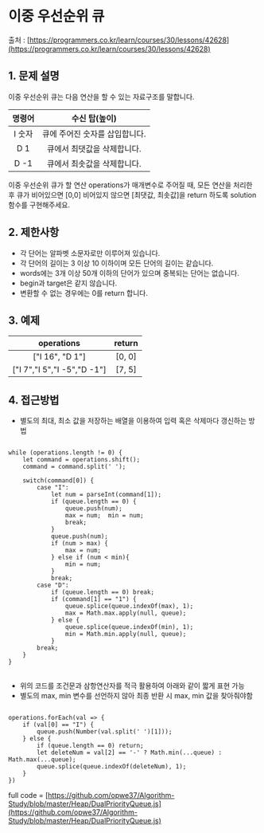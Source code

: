 이중 우선순위 큐
=========
출처 : [https://programmers.co.kr/learn/courses/30/lessons/42628](https://programmers.co.kr/learn/courses/30/lessons/42628)

## 1. 문제 설명


이중 우선순위 큐는 다음 연산을 할 수 있는 자료구조를 말합니다.

명령어 | 수신 탑(높이)
|:--------:|:-------:|
I 숫자 | 큐에 주어진 숫자를 삽입합니다.
D 1 | 큐에서 최댓값을 삭제합니다.
D -1 | 큐에서 최솟값을 삭제합니다.

이중 우선순위 큐가 할 연산 operations가 매개변수로 주어질 때, 모든 연산을 처리한 후 큐가 비어있으면 [0,0] 비어있지 않으면 [최댓값, 최솟값]을 return 하도록 solution 함수를 구현해주세요.

## 2. 제한사항
-   각 단어는 알파벳 소문자로만 이루어져 있습니다.
-   각 단어의 길이는 3 이상 10 이하이며 모든 단어의 길이는 같습니다.
-   words에는 3개 이상 50개 이하의 단어가 있으며 중복되는 단어는 없습니다.
-   begin과 target은 같지 않습니다.
-   변환할 수 없는 경우에는 0를 return 합니다.

## 3. 예제
|operations|return
|:------:|:------:|
|["I 16", "D 1"]|[0, 0]|
|["I 7","I 5","I -5","D -1"]|[7, 5]|

## 4. 접근방법

* 별도의 최대, 최소 값을 저장하는 배열을 이용하여 입력 혹은 삭제마다 갱신하는 방법

<pre>
<code>
while (operations.length != 0) {
	let command = operations.shift();
	command = command.split(' ');
	
	switch(command[0]) {
		case "I":
			let num = parseInt(command[1]);
			if (queue.length == 0) {
				queue.push(num);
				max = num;  min = num;
				break;
			}
			queue.push(num);
			if (num > max) {
				max = num;
			} else if (num < min){
				min = num;
			}
			break;
		case "D":
			if (queue.length == 0) break;
			if (command[1] == "1") {
				queue.splice(queue.indexOf(max), 1);
				max = Math.max.apply(null, queue);
			} else {
				queue.splice(queue.indexOf(min), 1);
				min = Math.min.apply(null, queue);
			}
		break;
	}
}
</code>
</pre>

* 위의 코드를 조건문과 삼항연산자를 적극 활용하여 아래와 같이 짧게 표현 가능
* 별도의 max, min 변수를 선언하지 않아 최종 반환 시 max, min 값을 찾아줘야함
<pre><code>
operations.forEach(val => {
	if (val[0] == "I") {
		queue.push(Number(val.split(' ')[1]));
	} else {
		if (queue.length == 0) return;
		let deleteNum = val[2] == '-' ? Math.min(...queue) : Math.max(...queue);
		queue.splice(queue.indexOf(deleteNum), 1);
	}
})
</code></pre>
full code = [https://github.com/opwe37/Algorithm-Study/blob/master/Heap/DualPriorityQueue.js](https://github.com/opwe37/Algorithm-Study/blob/master/Heap/DualPriorityQueue.js)
